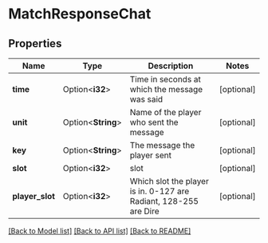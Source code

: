 # MatchResponseChat

## Properties

Name | Type | Description | Notes
------------ | ------------- | ------------- | -------------
**time** | Option<**i32**> | Time in seconds at which the message was said | [optional]
**unit** | Option<**String**> | Name of the player who sent the message | [optional]
**key** | Option<**String**> | The message the player sent | [optional]
**slot** | Option<**i32**> | slot | [optional]
**player_slot** | Option<**i32**> | Which slot the player is in. 0-127 are Radiant, 128-255 are Dire | [optional]

[[Back to Model list]](../README.md#documentation-for-models) [[Back to API list]](../README.md#documentation-for-api-endpoints) [[Back to README]](../README.md)


